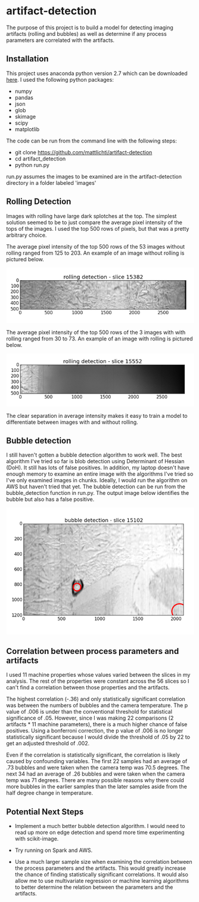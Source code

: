 # artifact-detection

The purpose of this project is to build a model for detecting imaging artifacts (rolling and bubbles) as well as determine if any process parameters are correlated with the artifacts. 

## Installation

This project uses anaconda python version 2.7 which can be downloaded [here](http://continuum.io/downloads).
I used the following python packages:
* numpy
* pandas
* json
* glob
* skimage
* scipy
* matplotlib

The code can be run from the command line with the following steps:

* git clone https://github.com/mattlichti/artifact-detection
* cd artifact_detection
* python run.py

run.py assumes the images to be examined are in the artifact-detection directory in a folder labeled 'images'


## Rolling Detection

Images with rolling have large dark splotches at the top. The simplest solution seemed to be to just compare the average pixel intensity of the tops of the images. I used the top 500 rows of pixels, but that was a pretty arbitrary choice. 

The average pixel intensity of the top 500 rows of the 53 images without rolling ranged from 125 to 203. An example of an image without rolling is pictured below.

![No Rolling](https://github.com/mattlichti/artifact-detection/blob/master/plots/no_rolling.png)

The average pixel intensity of the top 500 rows of the 3 images with with rolling ranged from 30 to 73. An example of an image with rolling is pictured below.

![Rolling](https://github.com/mattlichti/artifact-detection/blob/master/plots/rolling.png)

The clear separation in average intensity makes it easy to train a model to differentiate between images with and without rolling.

## Bubble detection

I still haven't gotten a bubble detection algorithm to work well. The best algorithm I've tried so far is blob detection using Determinant of Hessian (DoH). It still has lots of false positives. In addition, my laptop doesn't have enough memory to examine an entire image with the algorithms I've tried so I've only examined images in chunks. Ideally, I would run the algorithm on AWS but haven't tried that yet. The bubble detection can be run from the bubble_detection function in run.py. The output image below identifies the bubble but also has a false positive.

![Bubble detection](https://github.com/mattlichti/artifact-detection/blob/master/plots/bubble%20detection.png)


## Correlation between process parameters and artifacts

I used 11 machine properties whose values varied between the slices in my analysis. The rest of the properties were constant across the 56 slices so I can't find a correlation between those properties and the artifacts.

The highest correlation (-.36) and only statistically significant correlation was between the numbers of bubbles and the camera temperature. The p value of .006 is under than the conventional threshold for statistical significance of .05. However, since I was making 22 comparisons (2 artifacts * 11 machine parameters), there is a much higher chance of false positives. Using a bonferroni correction, the p value of .006 is no longer statistically significant because I would divide the threshold of .05 by 22 to get an adjusted threshold of .002. 

Even if the correlation is statistically significant, the correlation is likely caused by confounding variables. The first 22 samples had an average of .73 bubbles and were taken when the camera temp was 70.5 degrees. The next 34 had an average of .26 bubbles and were taken when the camera temp was 71 degrees. There are many possible reasons why there could more bubbles in the earlier samples than the later samples aside from the half degree change in temperature.

## Potential Next Steps

* Implement a much better bubble detection algorithm. I would need to read up more on edge detection and spend more time experimenting with scikit-image. 

* Try running on Spark and AWS.

* Use a much larger sample size when examining the correlation between the process parameters and the artifacts. This would greatly increase the chance of finding statistically significant correlations. It would also allow me to use multivariate regression or machine learning algorithms to better determine the relation between the parameters and the artifacts.
